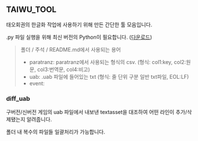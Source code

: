 ## TAIWU\_TOOL

태오회권의 한글화 작업에 사용하기 위해 만든 간단한 툴 모음입니다.

.py 파일 실행을 위해 최신 버전의 Python이 필요합니다. ([다운로드](https://www.python.org/downloads/))

> 폴더 / 주석 / README.md에서 사용되는 용어
> 
> *   paratranz: paratranz에서 사용되는 형식의 csv. (형식: col1:key, col2:원문, col3:번역문, col4:비고)
> *   uab: .uab 파일에 들어있는 txt (형식: 줄 단위 구분 일반 txt파일, EOL:LF)
> *   event:

### diff\_uab

구버전/신버전 게임의 uab 파일에서 내보낸 textasset을 대조하여 어떤 라인이 추가/삭제됐는지 알려줍니다.

폴더 내 복수의 파일들 일괄처리가 가능합니다.